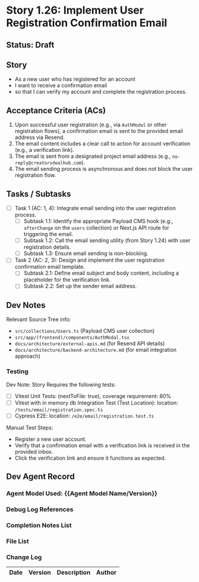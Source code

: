 # Story 1.26: Implement User Registration Confirmation Email

## Status: Draft

## Story

- As a new user who has registered for an account
- I want to receive a confirmation email
- so that I can verify my account and complete the registration process.

## Acceptance Criteria (ACs)

1.  Upon successful user registration (e.g., via `AuthModal` or other registration flows), a confirmation email is sent to the provided email address via Resend.
2.  The email content includes a clear call to action for account verification (e.g., a verification link).
3.  The email is sent from a designated project email address (e.g., `no-reply@creatorsdealhub.com`).
4.  The email sending process is asynchronous and does not block the user registration flow.

## Tasks / Subtasks

- [ ] Task 1 (AC: 1, 4): Integrate email sending into the user registration process.
  - [ ] Subtask 1.1: Identify the appropriate Payload CMS hook (e.g., `afterChange` on the `users` collection) or Next.js API route for triggering the email.
  - [ ] Subtask 1.2: Call the email sending utility (from Story 1.24) with user registration details.
  - [ ] Subtask 1.3: Ensure email sending is non-blocking.
- [ ] Task 2 (AC: 2, 3): Design and implement the user registration confirmation email template.
  - [ ] Subtask 2.1: Define email subject and body content, including a placeholder for the verification link.
  - [ ] Subtask 2.2: Set up the sender email address.

## Dev Notes

Relevant Source Tree info:
- `src/collections/Users.ts` (Payload CMS user collection)
- `src/app/(frontend)/components/AuthModal.tsx`
- `docs/architecture/external-apis.md` (for Resend API details)
- `docs/architecture/backend-architecture.md` (for email integration approach)

### Testing

Dev Note: Story Requires the following tests:

- [ ] Vitest Unit Tests: (nextToFile: true), coverage requirement: 80%
- [ ] Vitest with in memory db Integration Test (Test Location): location: `/tests/email/registration.spec.ts`
- [ ] Cypress E2E: location: `/e2e/email/registration.test.ts`

Manual Test Steps:
- Register a new user account.
- Verify that a confirmation email with a verification link is received in the provided inbox.
- Click the verification link and ensure it functions as expected.

## Dev Agent Record

### Agent Model Used: {{Agent Model Name/Version}}

### Debug Log References

### Completion Notes List

### File List

### Change Log

| Date | Version | Description | Author |
| :--- | :------ | :---------- | :----- |
